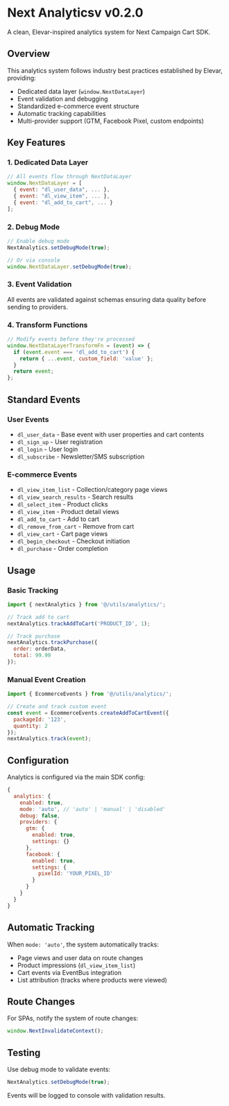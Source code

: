 # Next Analyticsv v0.2.0

A clean, Elevar-inspired analytics system for Next Campaign Cart SDK.

## Overview

This analytics system follows industry best practices established by Elevar, providing:
- Dedicated data layer (`window.NextDataLayer`)
- Event validation and debugging
- Standardized e-commerce event structure
- Automatic tracking capabilities
- Multi-provider support (GTM, Facebook Pixel, custom endpoints)

## Key Features

### 1. Dedicated Data Layer
```javascript
// All events flow through NextDataLayer
window.NextDataLayer = [
  { event: "dl_user_data", ... },
  { event: "dl_view_item", ... },
  { event: "dl_add_to_cart", ... }
];
```

### 2. Debug Mode
```javascript
// Enable debug mode
NextAnalytics.setDebugMode(true);

// Or via console
window.NextDataLayer.setDebugMode(true);
```

### 3. Event Validation
All events are validated against schemas ensuring data quality before sending to providers.

### 4. Transform Functions
```javascript
// Modify events before they're processed
window.NextDataLayerTransformFn = (event) => {
  if (event.event === 'dl_add_to_cart') {
    return { ...event, custom_field: 'value' };
  }
  return event;
};
```

## Standard Events

### User Events
- `dl_user_data` - Base event with user properties and cart contents
- `dl_sign_up` - User registration
- `dl_login` - User login
- `dl_subscribe` - Newsletter/SMS subscription

### E-commerce Events
- `dl_view_item_list` - Collection/category page views
- `dl_view_search_results` - Search results
- `dl_select_item` - Product clicks
- `dl_view_item` - Product detail views
- `dl_add_to_cart` - Add to cart
- `dl_remove_from_cart` - Remove from cart
- `dl_view_cart` - Cart page views
- `dl_begin_checkout` - Checkout initiation
- `dl_purchase` - Order completion

## Usage

### Basic Tracking
```javascript
import { nextAnalytics } from '@/utils/analytics/';

// Track add to cart
nextAnalytics.trackAddToCart('PRODUCT_ID', 1);

// Track purchase
nextAnalytics.trackPurchase({
  order: orderData,
  total: 99.99
});
```

### Manual Event Creation
```javascript
import { EcommerceEvents } from '@/utils/analytics/';

// Create and track custom event
const event = EcommerceEvents.createAddToCartEvent({
  packageId: '123',
  quantity: 2
});
nextAnalytics.track(event);
```

## Configuration

Analytics is configured via the main SDK config:

```javascript
{
  analytics: {
    enabled: true,
    mode: 'auto', // 'auto' | 'manual' | 'disabled'
    debug: false,
    providers: {
      gtm: {
        enabled: true,
        settings: {}
      },
      facebook: {
        enabled: true,
        settings: {
          pixelId: 'YOUR_PIXEL_ID'
        }
      }
    }
  }
}
```

## Automatic Tracking

When `mode: 'auto'`, the system automatically tracks:
- Page views and user data on route changes
- Product impressions (`dl_view_item_list`)
- Cart events via EventBus integration
- List attribution (tracks where products were viewed)

## Route Changes

For SPAs, notify the system of route changes:
```javascript
window.NextInvalidateContext();
```

## Testing

Use debug mode to validate events:
```javascript
NextAnalytics.setDebugMode(true);
```

Events will be logged to console with validation results.